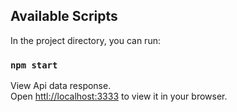 ## Available Scripts

In the project directory, you can run:

### `npm start`

View Api data response.\
Open [httl://localhost:3333](http://localhost:3333) to view it in your browser.
